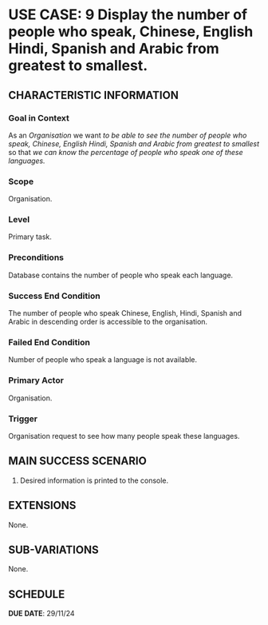 
# USE CASE: 9  Display the number of people who speak, Chinese, English Hindi, Spanish and Arabic from greatest to smallest.

## CHARACTERISTIC INFORMATION

### Goal in Context

As an *Organisation* we want *to be able to see the number of people who speak, Chinese, English Hindi, Spanish and Arabic from greatest to smallest* so that *we can know the percentage of people who speak one of these languages.*

### Scope

Organisation.

### Level

Primary task.

### Preconditions

Database contains the number of people who speak each language.

### Success End Condition

The number of people who speak Chinese, English, Hindi, Spanish and Arabic in descending order is accessible to the organisation.

### Failed End Condition

Number of people who speak a language is not available.

### Primary Actor

Organisation.

### Trigger

Organisation request to see how many people speak these languages.

## MAIN SUCCESS SCENARIO

1. Desired information is printed to the console.

## EXTENSIONS

None.

## SUB-VARIATIONS

None.

## SCHEDULE

**DUE DATE**: 29/11/24
